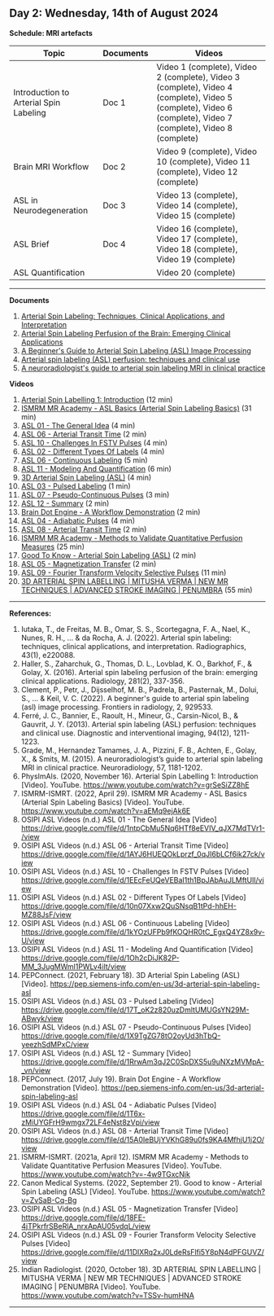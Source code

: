 **Day 2: Wednesday, 14th of August 2024**
-------------------

**Schedule: MRI artefacts**

|     Topic     |   Documents    |    Videos    |
| ------------- | ------------- | ------------- | 
|  Introduction to Arterial Spin Labeling      |    Doc 1    | Video 1 (complete), Video 2 (complete), Video 3 (complete), Video 4 (complete), Video 5 (complete),  Video 6 (complete), Video 7 (complete), Video 8 (complete) |
|   Brain MRI Workflow          |    Doc 2    |  Video 9 (complete), Video 10 (complete), Video 11 (complete), Video 12 (complete)    |
|  ASL in Neurodegeneration     |    Doc 3      |   Video 13 (complete), Video 14 (complete), Video 15 (complete)    |
|  ASL Brief           |     Doc 4   |   Video 16 (complete), Video 17 (complete), Video 18 (complete), Video 19 (complete)     |
|   ASL Quantification          |          |      Video 20 (complete)     |


----------------------------
**Documents**

1. [Arterial Spin Labeling: Techniques, Clinical Applications, and Interpretation](https://pubs.rsna.org/doi/10.1148/rg.220088)
2. [Arterial Spin Labeling Perfusion of the Brain: Emerging Clinical Applications](https://pubs.rsna.org/doi/full/10.1148/radiol.2016150789)
3. [A Beginner's Guide to Arterial Spin Labeling (ASL) Image Processing](https://pubmed.ncbi.nlm.nih.gov/37492666/)
4. [Arterial spin labeling (ASL) perfusion: techniques and clinical use](https://pubmed.ncbi.nlm.nih.gov/23850321/)
5. [A neuroradiologist's guide to arterial spin labeling MRI in clinical practice](https://pubmed.ncbi.nlm.nih.gov/26351201/)

**Videos** 

1.  [Arterial Spin Labelling 1: Introduction](https://www.youtube.com/watch?v=grSeSiZZ8hE) (12 min)
2.  [ISMRM MR Academy - ASL Basics (Arterial Spin Labeling Basics)](https://www.youtube.com/watch?v=aEMq9ejAk6E) (31 min)
3.  [ASL 01 - The General Idea](https://drive.google.com/file/d/1ntpCbMu5Nq6HTf8eEVIV_qJX7MdTVr1-/view) (4 min)
4.  [ASL 06 - Arterial Transit Time](https://drive.google.com/file/d/1AYJ6HUEQOkLprzf_0qJI6bLCf6ik27ck/view) (2 min)
5.  [ASL 10 - Challenges In FSTV Pulses](https://drive.google.com/file/d/1EEcFeUQeVEBaI1th1BpJAbAuJLMftUlI/view) (4 min)
6.  [ASL 02 - Different Types Of Labels](https://drive.google.com/file/d/10n07Xxw2QuSNsqB1tPd-hhEH-MZ88JsF/view) (4 min)
7.  [ASL 06 - Continuous Labeling](https://drive.google.com/file/d/1kYOzUFPb9fKOQHR0tC_EgxQ4YZ8x9v-U/view) (5 min)
8.  [ASL 11 - Modeling And Quantification](https://drive.google.com/file/d/1Oh2cDiJK82P-MM_3JugMWml1PWLv4ilt/view) (6 min)
9.  [3D Arterial Spin Labeling (ASL)](https://pep.siemens-info.com/en-us/3d-arterial-spin-labeling-asl) (4 min)
10.  [ASL 03 - Pulsed Labeling](https://drive.google.com/file/d/17T_oK2z820uzDmltUMUGsYN29M-ABwyk/view) (1 min)
11.  [ASL 07 - Pseudo-Continuous Pulses](https://drive.google.com/file/d/1X9TgZG78tO2oyUd3hTbQ-yeezhSdMPxC/view) (3 min)
12.  [ASL 12 - Summary](https://drive.google.com/file/d/1RrwAm3qJ2C0SpDXS5u9uNXzMVMpA-_vn/view) (2 min)
13.  [Brain Dot Engine - A Workflow Demonstration](https://pep.siemens-info.com/en-us/dotengine-brain) (2 min)
14.  [ASL 04 - Adiabatic Pulses](https://drive.google.com/file/d/1T6x-zMiUYGFrH9wmgx72LF4eNst8zVpi/view) (4 min)
15.  [ASL 08 - Arterial Transit Time](https://drive.google.com/file/d/15A0IeBUjYVKhG89u0fs9KA4MfhjU1j2O/view) (2 min)
16.  [ISMRM MR Academy - Methods to Validate Quantitative Perfusion Measures](https://www.youtube.com/watch?v=-4w9TGxcNjk) (25 min)
17.  [Good To Know - Arterial Spin Labeling (ASL)](https://www.youtube.com/watch?v=ZvSaB-Cq-Bg) (2 min)
18.  [ASL 05 - Magnetization Transfer](https://drive.google.com/file/d/18FE-4jTPkrfrSBeRlA_nrxApAU05vdqL/view) (2 min)
19.  [ASL 09 - Fourier Transform Velocity Selective Pulses](https://drive.google.com/file/d/11DlXRq2xJ0LdeRsFlfi5Y8pN4dPFGUVZ/view) (11 min)
20.  [3D ARTERIAL SPIN LABELLING | MITUSHA VERMA | NEW MR TECHNIQUES | ADVANCED STROKE IMAGING | PENUMBRA](https://www.youtube.com/watch?v=TSSv-humHNA) (55 min)

   
<!--- Commenting --->


----------------------------
**References:**
1.  Iutaka, T., de Freitas, M. B., Omar, S. S., Scortegagna, F. A., Nael, K., Nunes, R. H., ... & da Rocha, A. J. (2022). Arterial spin labeling: techniques, clinical applications, and interpretation. Radiographics, 43(1), e220088.
2.  Haller, S., Zaharchuk, G., Thomas, D. L., Lovblad, K. O., Barkhof, F., & Golay, X. (2016). Arterial spin labeling perfusion of the brain: emerging clinical applications. Radiology, 281(2), 337-356.
3.  Clement, P., Petr, J., Dijsselhof, M. B., Padrela, B., Pasternak, M., Dolui, S., ... & Keil, V. C. (2022). A beginner's guide to arterial spin labeling (asl) image processing. Frontiers in radiology, 2, 929533.
4.  Ferré, J. C., Bannier, E., Raoult, H., Mineur, G., Carsin-Nicol, B., & Gauvrit, J. Y. (2013). Arterial spin labeling (ASL) perfusion: techniques and clinical use. Diagnostic and interventional imaging, 94(12), 1211-1223.
5.  Grade, M., Hernandez Tamames, J. A., Pizzini, F. B., Achten, E., Golay, X., & Smits, M. (2015). A neuroradiologist’s guide to arterial spin labeling MRI in clinical practice. Neuroradiology, 57, 1181-1202.
6.  PhysImAls. (2020, November 16). Arterial Spin Labelling 1: Introduction [Video]. YouTube. https://www.youtube.com/watch?v=grSeSiZZ8hE
7.  ISMRM-ISMRT. (2022, April 29). ISMRM MR Academy - ASL Basics (Arterial Spin Labeling Basics) [Video]. YouTube. https://www.youtube.com/watch?v=aEMq9ejAk6E
8.  OSIPI ASL Videos (n.d.) ASL 01 - The General Idea [Video] https://drive.google.com/file/d/1ntpCbMu5Nq6HTf8eEVIV_qJX7MdTVr1-/view
9.  OSIPI ASL Videos (n.d.) ASL 06 - Arterial Transit Time [Video] https://drive.google.com/file/d/1AYJ6HUEQOkLprzf_0qJI6bLCf6ik27ck/view
10.  OSIPI ASL Videos (n.d.) ASL 10 - Challenges In FSTV Pulses [Video] https://drive.google.com/file/d/1EEcFeUQeVEBaI1th1BpJAbAuJLMftUlI/view
11.  OSIPI ASL Videos (n.d.) ASL 02 - Different Types Of Labels [Video] https://drive.google.com/file/d/10n07Xxw2QuSNsqB1tPd-hhEH-MZ88JsF/view
12.  OSIPI ASL Videos (n.d.) ASL 06 - Continuous Labeling [Video] https://drive.google.com/file/d/1kYOzUFPb9fKOQHR0tC_EgxQ4YZ8x9v-U/view
13.  OSIPI ASL Videos (n.d.) ASL 11 - Modeling And Quantification [Video] https://drive.google.com/file/d/1Oh2cDiJK82P-MM_3JugMWml1PWLv4ilt/view
14.  PEPConnect. (2021, February 18). 3D Arterial Spin Labeling (ASL) [Video]. https://pep.siemens-info.com/en-us/3d-arterial-spin-labeling-asl
15.  OSIPI ASL Videos (n.d.) ASL 03 - Pulsed Labeling [Video] https://drive.google.com/file/d/17T_oK2z820uzDmltUMUGsYN29M-ABwyk/view
16.  OSIPI ASL Videos (n.d.) ASL 07 - Pseudo-Continuous Pulses [Video] https://drive.google.com/file/d/1X9TgZG78tO2oyUd3hTbQ-yeezhSdMPxC/view
17.  OSIPI ASL Videos (n.d.) ASL 12 - Summary [Video] https://drive.google.com/file/d/1RrwAm3qJ2C0SpDXS5u9uNXzMVMpA-_vn/view
18.  PEPConnect. (2017, July 19). Brain Dot Engine - A Workflow Demonstration [Video]. https://pep.siemens-info.com/en-us/3d-arterial-spin-labeling-asl
19.  OSIPI ASL Videos (n.d.) ASL 04 - Adiabatic Pulses [Video] https://drive.google.com/file/d/1T6x-zMiUYGFrH9wmgx72LF4eNst8zVpi/view
20.  OSIPI ASL Videos (n.d.) ASL 08 - Arterial Transit Time [Video] https://drive.google.com/file/d/15A0IeBUjYVKhG89u0fs9KA4MfhjU1j2O/view
21.  ISMRM-ISMRT. (2021a, April 12). ISMRM MR Academy - Methods to Validate Quantitative Perfusion Measures [Video]. YouTube. https://www.youtube.com/watch?v=-4w9TGxcNjk
22.  Canon Medical Systems. (2022, September 21). Good to know - Arterial Spin Labeling (ASL) [Video]. YouTube. https://www.youtube.com/watch?v=ZvSaB-Cq-Bg
23.  OSIPI ASL Videos (n.d.) ASL 05 - Magnetization Transfer [Video] https://drive.google.com/file/d/18FE-4jTPkrfrSBeRlA_nrxApAU05vdqL/view
24.  OSIPI ASL Videos (n.d.) ASL 09 - Fourier Transform Velocity Selective Pulses [Video] https://drive.google.com/file/d/11DlXRq2xJ0LdeRsFlfi5Y8pN4dPFGUVZ/view
25.  Indian Radiologist. (2020, October 18). 3D ARTERIAL SPIN LABELLING | MITUSHA VERMA | NEW MR TECHNIQUES | ADVANCED STROKE IMAGING | PENUMBRA [Video]. YouTube. https://www.youtube.com/watch?v=TSSv-humHNA

----------------------------

<!---

 Name, " " Youtube, uploaded by   , date, link. 

Use Scribbr for youtuebe citation generations (APA 7)  --->

